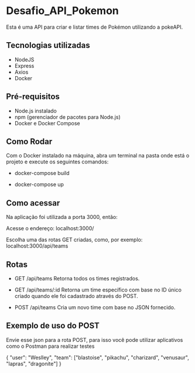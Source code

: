 # Desafio_API_Pokemon
 
Esta é uma API para criar e listar times de Pokémon utilizando a pokeAPI.

## Tecnologias utilizadas

- NodeJS
- Express
- Axios
- Docker

## Pré-requisitos

- Node.js instalado
- npm (gerenciador de pacotes para Node.js)
- Docker e Docker Compose

## Como Rodar

Com o Docker instalado na máquina, abra um terminal na pasta onde está o projeto e execute os seguintes comandos:

- docker-compose build

- docker-compose up

## Como acessar
Na aplicação foi utilizada a porta 3000, então:

Acesse o endereço: localhost:3000/

Escolha uma das rotas GET criadas, como, por exemplo: localhost:3000/api/teams

## Rotas

- GET /api/teams
Retorna todos os times registrados.

- GET /api/teams/:id
Retorna um time específico com base no ID único criado quando ele foi cadastrado através do POST.

- POST /api/teams
Cria um novo time com base no JSON fornecido.

## Exemplo de uso do POST

Envie esse json para a rota POST, para isso você pode utilizar aplicativos como o Postman para realizar testes

{
  "user": "Weslley",
  "team": ["blastoise", "pikachu", "charizard", "venusaur", "lapras", "dragonite"]
}
